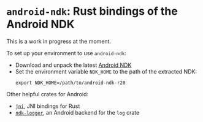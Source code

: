 # `android-ndk`: Rust bindings of the Android NDK

This is a work in progress at the moment.

To set up your environment to use `android-ndk`:
 * Download and unpack the latest [Android NDK](https://developer.android.com/ndk/downloads)
 * Set the environment variable `NDK_HOME` to the path of the extracted NDK:
   ```
   export NDK_HOME=/path/to/android-ndk-r20
   ```

Other helpful crates for Android:

 * [`jni`](https://crates.io/crates/jni), JNI bindings for Rust
 * [`ndk-logger`](https://crates.io/crates/ndk-logger), an Android backend for the `log` crate
